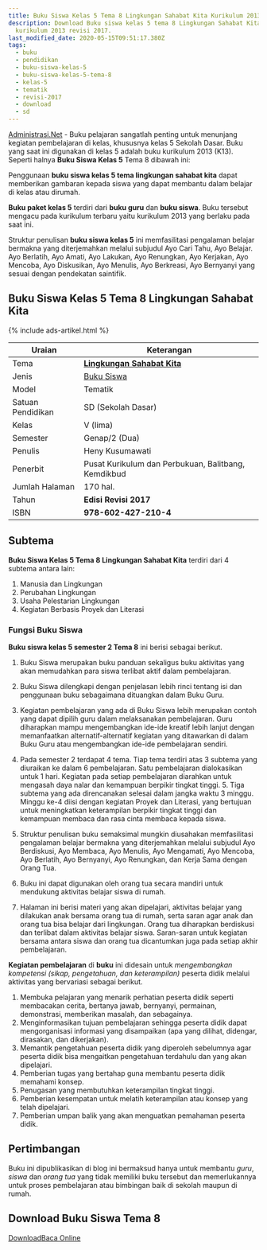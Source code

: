 ```yaml
---
title: Buku Siswa Kelas 5 Tema 8 Lingkungan Sahabat Kita Kurikulum 2013
description: Download Buku siswa kelas 5 tema 8 Lingkungan Sahabat Kita buku
  kurikulum 2013 revisi 2017.
last_modified_date: 2020-05-15T09:51:17.380Z
tags:
  - buku
  - pendidikan
  - buku-siswa-kelas-5
  - buku-siswa-kelas-5-tema-8
  - kelas-5
  - tematik
  - revisi-2017
  - download
  - sd
---
```


<script type="application/ld+json">
{
  "@context":"http://schema.org",
  "@type":"Book",
  "name" : "{{ page.title }}",
  "author": {
    "@type":"Person",
    "name":"Heny Kusumawati"
  },
  "url" : "{{ site.url }}{{ page.url }}",
  "workExample" : [{
    "@type": "Book",
    "isbn": "978-602-427-210-4",
    "bookEdition": "Revisi 2017",
    "bookFormat": "http://schema.org/Hardcover",
    "potentialAction":{
    "@type":"ReadAction",
    "target":
      {
        "@type":"EntryPoint",
        "urlTemplate":"{{ site.url }}{{ page.url }}",
        "actionPlatform":[
          "http://schema.org/DesktopWebPlatform",
          "http://schema.org/IOSPlatform",
          "http://schema.org/AndroidPlatform"
        ]
      }
      }
    }
    ]
    }
 
</script>

[Administrasi.Net](/ "Administrasi.Net") - Buku pelajaran sangatlah penting untuk menunjang kegiatan pembelajaran di kelas, khususnya kelas 5 Sekolah Dasar. Buku yang saat ini digunakan di kelas 5 adalah buku kurikulum 2013 (K13). Seperti halnya **Buku Siswa Kelas 5** Tema 8 dibawah ini:

Penggunaan **buku siswa kelas 5 tema lingkungan sahabat kita** dapat memberikan gambaran kepada siswa yang dapat membantu dalam belajar di kelas atau dirumah.

**Buku paket kelas 5** terdiri dari **buku guru** dan **buku siswa**. Buku tersebut mengacu pada kurikulum terbaru yaitu kurikulum 2013 yang berlaku pada saat ini. 



Struktur penulisan **buku siswa kelas 5** ini memfasilitasi pengalaman belajar bermakna yang diterjemahkan melalui subjudul Ayo Cari Tahu, Ayo Belajar. Ayo Berlatih, Ayo Amati, Ayo Lakukan, Ayo Renungkan, Ayo Kerjakan, Ayo Mencoba, Ayo Diskusikan, Ayo Menulis, Ayo Berkreasi, Ayo Bernyanyi yang sesuai dengan pendekatan saintifik.

## Buku Siswa Kelas 5 Tema 8 Lingkungan Sahabat Kita

{% include ads-artikel.html %}

|Uraian|Keterangan|
| --- | --- |
|Tema|<a href="/bse/buku-siswa-kelas-5-kurtilas-tema-lingkungan-sahabat-kita" title="Buku Siswa Kelas 5 semester 2 Tema 8 Lingkungan Sahabat Kita K13 Revisi 2017"><strong>Lingkungan Sahabat Kita</strong></a>|
|Jenis|<a href="/bse" title="Buku Siswa" target="_blank">Buku Siswa</a>|
|Model|Tematik|
|Satuan Pendidikan|SD (Sekolah Dasar)|
Kelas|V (lima)|
|Semester|Genap/2 (Dua)|
Penulis|Heny Kusumawati|
|Penerbit|Pusat Kurikulum dan Perbukuan, Balitbang, Kemdikbud|
|Jumlah Halaman|170 hal.|
|Tahun|<strong>Edisi Revisi 2017</strong>|
|ISBN|<strong>978-602-427-210-4</strong>|

## Subtema
<strong>Buku Siswa Kelas 5 Tema 8 Lingkungan Sahabat Kita</strong> terdiri dari 4 subtema antara lain: 
1. Manusia dan Lingkungan
2. Perubahan Lingkungan
3. Usaha Pelestarian Lingkungan
4. Kegiatan Berbasis Proyek dan Literasi

### Fungsi Buku Siswa
<b>Buku siswa kelas 5 semester 2 Tema 8</b> ini berisi sebagai berikut.
1. Buku Siswa merupakan buku panduan sekaligus buku aktivitas yang akan memudahkan para siswa terlibat aktif dalam pembelajaran.
2. Buku Siswa dilengkapi dengan penjelasan lebih rinci tentang isi dan penggunaan buku sebagaimana dituangkan dalam Buku Guru.
3. Kegiatan pembelajaran yang ada di Buku Siswa lebih merupakan contoh yang dapat dipilih guru dalam melaksanakan pembelajaran. Guru diharapkan mampu mengembangkan ide-ide kreatif lebih lanjut dengan memanfaatkan alternatif-alternatif kegiatan yang ditawarkan di dalam Buku Guru atau mengembangkan ide-ide pembelajaran sendiri.
4. Pada semester 2 terdapat 4 tema. Tiap tema terdiri atas 3 subtema yang diuraikan ke dalam 6 pembelajaran. Satu pembelajaran dialokasikan untuk 1 hari. Kegiatan pada setiap pembelajaran diarahkan untuk mengasah daya nalar dan kemampuan berpikir tingkat tinggi. 5. Tiga subtema yang ada direncanakan selesai dalam jangka waktu 3 minggu. Minggu ke-4 diisi dengan kegiatan Proyek dan Literasi, yang bertujuan untuk meningkatkan keterampilan berpikir tingkat tinggi dan kemampuan membaca dan rasa cinta membaca kepada siswa. 
6. Struktur penulisan buku semaksimal mungkin diusahakan memfasilitasi pengalaman belajar bermakna yang diterjemahkan melalui subjudul Ayo Berdiskusi, Ayo Membaca, Ayo Menulis, Ayo Mengamati, Ayo Mencoba, Ayo Berlatih, Ayo Bernyanyi, Ayo Renungkan, dan Kerja Sama dengan Orang Tua.
7. Buku ini dapat digunakan oleh orang tua secara mandiri untuk mendukung aktivitas belajar siswa di rumah.
  
8. Halaman ini berisi materi yang akan dipelajari, aktivitas belajar yang dilakukan anak bersama orang tua di rumah, serta saran agar anak dan orang tua bisa belajar dari lingkungan. Orang tua diharapkan berdiskusi dan terlibat dalam aktivitas belajar siswa. Saran-saran untuk kegiatan bersama antara siswa dan orang tua dicantumkan juga pada setiap akhir pembelajaran. 

<b>Kegiatan pembelajaran</b> di <b>buku</b> ini didesain untuk _mengembangkan kompetensi (sikap, pengetahuan, dan keterampilan)_ peserta didik melalui aktivitas yang bervariasi sebagai berikut.
<ol><li>Membuka pelajaran yang menarik perhatian peserta didik seperti membacakan cerita, bertanya jawab, bernyanyi, permainan, demonstrasi, memberikan masalah, dan sebagainya.</li><li>Menginformasikan tujuan pembelajaran sehingga peserta didik dapat mengorganisasi informasi yang disampaikan (apa yang dilihat, didengar, dirasakan, dan dikerjakan).</li><li>Memantik pengetahuan peserta didik yang diperoleh sebelumnya agar peserta didik bisa mengaitkan pengetahuan terdahulu dan yang akan dipelajari.</li><li>Pemberian tugas yang bertahap guna membantu peserta didik memahami konsep.</li><li>Penugasan yang membutuhkan keterampilan tingkat tinggi.</li><li>Pemberian kesempatan untuk melatih keterampilan atau konsep yang telah dipelajari.</li><li>Pemberian umpan balik yang akan menguatkan pemahaman peserta didik.</li></ol>
  
## Pertimbangan
Buku ini dipublikasikan di blog ini bermaksud hanya untuk membantu _guru_, _siswa_ dan _orang tua_ yang tidak memiliki buku tersebut dan memerlukannya untuk proses pembelajaran atau bimbingan baik di sekolah maupun di rumah.
 
## Download Buku Siswa Tema 8

<p class="center"><a class="button download" href="https://docs.google.com/uc?export=download&id=16POIEVB8oUHtJd3hC1YKQMDucZ1nlKB8" rel="nofollow" target="_blank" title="Download">Download</a><a class="button demo open-dialog" href="https://drive.google.com/file/d/16POIEVB8oUHtJd3hC1YKQMDucZ1nlKB8/preview" Title="Baca Online" rel="nofollow">Baca Online</a></p>
